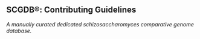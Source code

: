 ## SCGDB®: Contributing Guidelines
<i>A manually curated dedicated schizosaccharomyces comparative genome database.</i>
